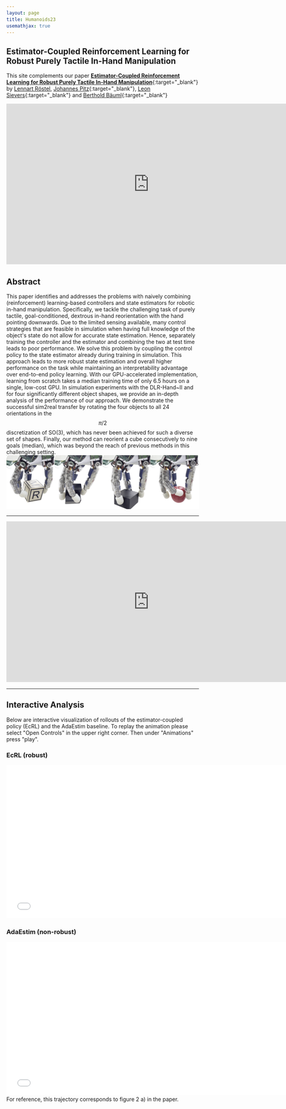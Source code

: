 ```yaml
---
layout: page
title: Humanoids23
usemathjax: true
---
```

## Estimator-Coupled Reinforcement Learning for Robust Purely Tactile In-Hand Manipulation
This site complements our paper [**Estimator-Coupled Reinforcement Learning for Robust Purely Tactile In-Hand Manipulation**](https://arxiv.org/abs/2311.04060){:target="_blank"} by [Lennart Röstel](https://scholar.google.com/citations?user=BPUd5h0AAAAJ&hl=en&oi=sra), [Johannes Pitz](https://www.linkedin.com/in/johannes-pitz/){:target="_blank"}, [Leon Sievers](https://www.linkedin.com/in/leon-sievers/){:target="_blank"} and [Berthold Bäuml](https://scholar.google.com/citations?hl=en&user=fjvpDsEAAAAJ){:target="_blank"}

<p align="center">
<iframe width="746" height="420" src="https://www.youtube.com/embed/P8jSDg5TA_E" title="YouTube video player" frameborder="0" allow="accelerometer; autoplay; clipboard-write; encrypted-media; gyroscope; picture-in-picture; web-share" allowfullscreen></iframe>
</p>

## Abstract

This paper identifies and addresses the problems with naively combining (reinforcement) learning-based controllers and state estimators for robotic in-hand manipulation. Specifically, we tackle the challenging task of purely tactile, goal-conditioned, dextrous in-hand reorientation with the hand pointing downwards.
Due to the limited sensing available, many control strategies that are feasible in simulation when having full knowledge of the object's state do not allow for accurate state estimation. Hence, separately training the controller and the estimator and combining the two at test time leads to poor performance. 
We solve this problem by coupling the control policy to the state estimator already during training in simulation.
This approach leads to more robust state estimation and overall higher performance on the task while maintaining an interpretability advantage over end-to-end policy learning. 
With our GPU-accelerated implementation, learning from scratch takes a median training time of only 6.5 hours on a single, low-cost GPU.
In simulation experiments with the DLR-Hand~II and for four significantly different object shapes, we provide an in-depth analysis of the performance of our approach. 
We demonstrate the successful sim2real transfer by rotating the four objects to all 24 orientations in the $$\pi/2$$ discretization of SO(3), which has never been achieved for such a diverse set of shapes. 
Finally, our method can reorient a cube consecutively to nine goals (median), which was beyond the reach of previous methods in this challenging setting.
![Sequence](../assets/imgs/humanoids23/motiv_pic.png)

---

<p align="center">
<iframe width="746" height="420" src="https://www.youtube.com/embed/rIDo_DmlDF4" title="YouTube video player" frameborder="0" allow="accelerometer; autoplay; clipboard-write; encrypted-media; gyroscope; picture-in-picture; web-share" allowfullscreen></iframe>
</p>

---

## Interactive Analysis
Below are interactive visualization of rollouts of the estimator-coupled policy (EcRL) and the AdaEstim baseline.
To replay the animation please select "Open Controls" in the upper right corner. Then under "Animations" press "play".

### EcRL (robust)
<embed type="text/html" src="../assets/imgs/humanoids23/scene_22_ecrl.html" width="746" height="400">

### AdaEstim (non-robust)
<embed type="text/html" src="../assets/imgs/humanoids23/scene_22_ma.html" width="746" height="400">
For reference, this trajectory corresponds to figure 2 a) in the paper.
